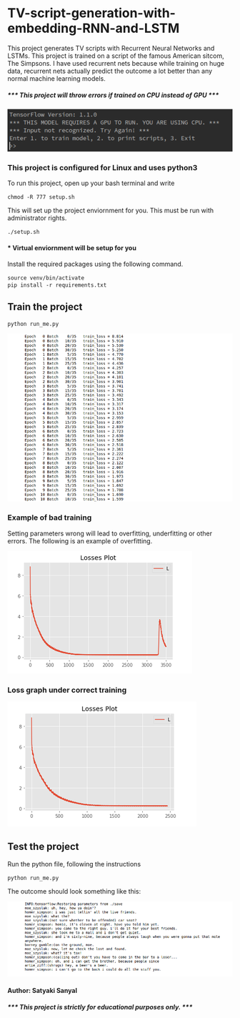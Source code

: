 # TV-script-generation-with-embedding-RNN-and-LSTM
This project generates TV scripts with Recurrent Neural Networks and LSTMs. This project is trained on a script of the famous American sitcom, The Simpsons. I have used recurrent nets because while training on huge data, recurrent nets actually predict the outcome a lot better than any normal machine learning models.

##### *** This project will throw errors if trained on CPU instead of GPU ***

![Terminal screen_error](https://github.com/Satyaki0924/TV-script-generation-with-embedding-RNN-and-LSTM/blob/master/res/tensorflow_error.png?raw=true "Terminalerror")

### This project is configured for Linux and uses python3
To run this project, open up your bash terminal and write

```
chmod -R 777 setup.sh
```
This will set up the project enviornment for you. This must be run with administrator rights.

```
./setup.sh
```

#### * Virtual enviornment will be setup for you
Install the required packages using the following command.

```
source venv/bin/activate
pip install -r requirements.txt
```

## Train the project

```
python run_me.py
```

![Terminal screen_1](https://github.com/Satyaki0924/TV-script-generation-with-embedding-RNN-and-LSTM/blob/master/res/training.png?raw=true "Terminal1")

### Example of bad training
Setting parameters wrong will lead to overfitting, underfitting or other errors. The following is an example of overfitting.

![Terminal screen_2](https://github.com/Satyaki0924/TV-script-generation-with-embedding-RNN-and-LSTM/blob/master/res/loss1.png?raw=true "Terminal2")

### Loss graph under correct training

![Terminal screen_3](https://github.com/Satyaki0924/TV-script-generation-with-embedding-RNN-and-LSTM/blob/master/res/loss2.png?raw=true "Terminal4")

## Test the project
Run the python file, following the instructions

```
python run_me.py
```

The outcome should look something like this:

![Terminal screen_4](https://github.com/Satyaki0924/TV-script-generation-with-embedding-RNN-and-LSTM/blob/master/res/testing.png?raw=true "Terminal4")


#### Author: Satyaki Sanyal
##### *** This project is strictly for educational purposes only. ***
